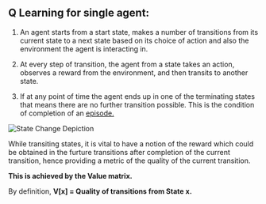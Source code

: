 
## Q Learning for single agent:

1. An agent starts from a start state, makes a number of transitions from its current state to a next state based on its choice of action and also the environment the agent is interacting in. 

2. At every step of transition, the agent from a state takes an action, observes a reward from the environment, and then transits to another state. 

3. If at any point of time the agent ends up in one of the terminating states that means there are no further transition possible. This is the condition of completion of an <u> episode. </u>

![State Change Depiction](https://photos.google.com/album/AF1QipMXRnigPDVuNWmW01qr5mp6oBVAwSBqcZbqNvaM/photo/AF1QipM3NHiJniq7r1N_nDw8WbL4I_L-RwzO8QrHYYsn)

While transiting states, it is vital to have a notion of the reward which could be obtained in the furture transitions after completion of the current transition, hence providing a metric of the quality of the current transition.

<b> This is achieved by the Value matrix. </b>

By definition, 
<b> V[x] = Quality of transitions from State x. </b>
